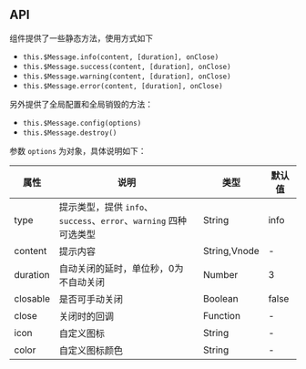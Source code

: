 ## API
组件提供了一些静态方法，使用方式如下
 
  
- `this.$Message.info(content, [duration], onClose)`
- `this.$Message.success(content, [duration], onClose)`
- `this.$Message.warning(content, [duration], onClose)`
- `this.$Message.error(content, [duration], onClose)`

  

另外提供了全局配置和全局销毁的方法：
 
  
- `this.$Message.config(options)`
- `this.$Message.destroy()`

  
参数 `options` 为对象，具体说明如下：

| 属性     | 说明                                                              | 类型         | 默认值 |
| -------- | ----------------------------------------------------------------- | ------------ | ------ |
| type     | 提示类型，提供 `info`、`success`、`error`、`warning` 四种可选类型 | String       | info   |
| content  | 提示内容                                                          | String,Vnode | -      |
| duration | 自动关闭的延时，单位秒，0为 不自动关闭                            | Number       | 3      |
| closable | 是否可手动关闭                                                    | Boolean      | false  |
| close    | 关闭时的回调                                                      | Function     | -      |
| icon     | 自定义图标                                                        | String       | -      |
| color    | 自定义图标颜色                                                    | String       | -      |
